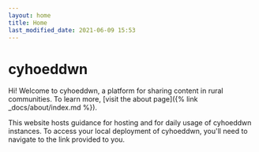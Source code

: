 ```yaml
---
layout: home
title: Home
last_modified_date: 2021-06-09 15:53
---
```


# cyhoeddwn

Hi! Welcome to cyhoeddwn, a platform for sharing content in rural communities. To learn more, [visit the about page]({% link _docs/about/index.md %}).

This website hosts guidance for hosting and for daily usage of cyhoeddwn instances. To access your local deployment of cyhoeddwn, you'll need to navigate to the link provided to you.

<!-- This website is hosted using [GitLab Pages](https://docs.gitlab.com/ee/user/project/pages/), with pages generated using the [Jekyll](https://jekyllrb.com/) static site generator. Spotted an error in this documentation that you'd like to report? Let us know by [raising an issue](https://gitlab.com/cyhoeddwn/cyhoeddwn-guide/-/issues/new). For problems with cyhoeddwn itself, [raise an issue here](https://gitlab.com/cyhoeddwn/cyhoeddwn/-/issues/new). -->